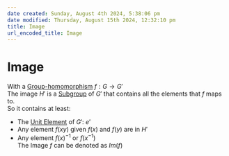 ```yaml
---  
date created: Sunday, August 4th 2024, 5:38:06 pm  
date modified: Thursday, August 15th 2024, 12:32:10 pm  
title: Image  
url_encoded_title: Image  
---  
```

# Image  
With a [Group-homomorphism](./Morphisms/Group-homomorphism.md) $f: G \rightarrow G'$  
The image $H'$ is a [Subgroup](./Subgroup.md) of $G'$ that contains all the elements that $f$ maps to.  
So it contains at least:  
- The [Unit Element](../Unit-Element.md) of $G'$: $e'$  
- Any element $f(xy)$ given $f(x)$ and $f(y)$ are in $H'$  
- Any element $f(x)^{-1}$ or $f(x^{-1})$  
The Image $f$ can be denoted as $Im(f)$